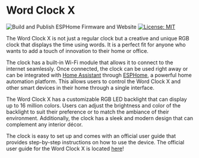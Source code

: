 # Word Clock X
![Build and Publish ESPHome Firmware and Website](https://github.com/SkyexTechnologies/word-clock-x/actions/workflows/publish.yml/badge.svg) [![License: MIT](https://img.shields.io/github/license/SkyexTechnologies/word-clock-x.svg)](https://opensource.org/licenses/MIT)

The Word Clock X is not just a regular clock but a creative and unique RGB clock that displays the time using words. It is a perfect fit for anyone who wants to add a touch of innovation to their home or office.

The clock has a built-in Wi-Fi module that allows it to connect to the internet seamlessly. Once connected, the clock can be used right away or can be integrated with [Home Assistant](https://www.home-assistant.io/) through [ESPHome](https://esphome.io/), a powerful home automation platform. This allows users to control the Word Clock X and other smart devices in their home through a single interface.

The Word Clock X has a customizable RGB LED backlight that can display up to 16 million colors. Users can adjust the brightness and color of the backlight to suit their preference or to match the ambiance of their environment. Additionally, the clock has a sleek and modern design that can complement any interior décor.

The clock is easy to set up and comes with an official user guide that provides step-by-step instructions on how to use the device. The official user guide for the Word Clock X is located [here](https://skyextechnologies.github.io/word-clock-x/)!